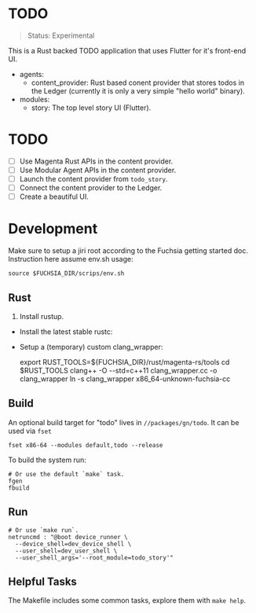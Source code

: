 # TODO

> Status: Experimental

This is a Rust backed TODO application that uses Flutter for it's front-end
UI.

* agents:
  * content_provider: Rust based conent provider that stores todos in the Ledger (currently it is only a very simple "hello world" binary).
* modules:
  * story: The top level story UI (Flutter).

# TODO

* [ ] Use Magenta Rust APIs in the content provider.
* [ ] Use Modular Agent APIs in the content provider.
* [ ] Launch the content provider from `todo_story`.
* [ ] Connect the content provider to the Ledger.
* [ ] Create a beautiful UI.

# Development

Make sure to setup a jiri root according to the Fuchsia getting started doc. Instruction here assume env.sh usage:

    source $FUCHSIA_DIR/scrips/env.sh

## Rust

1. Install rustup.
* Install the latest stable rustc:
* Setup a (temporary) custom clang_wrapper:

    export RUST_TOOLS=${FUCHSIA_DIR}/rust/magenta-rs/tools
    cd $RUST_TOOLS
    clang++ -O --std=c++11 clang_wrapper.cc -o clang_wrapper
    ln -s clang_wrapper x86_64-unknown-fuchsia-cc

## Build

An optional build target for "todo" lives in `//packages/gn/todo`. It can be used via `fset`

    fset x86-64 --modules default,todo --release

To build the system run:

    # Or use the default `make` task.
    fgen
    fbuild

## Run

    # Or use `make run`.
    netruncmd : "@boot device_runner \
      --device_shell=dev_device_shell \
      --user_shell=dev_user_shell \
      --user_shell_args='--root_module=todo_story'"

## Helpful Tasks

The Makefile includes some common tasks, explore them with `make help`.
